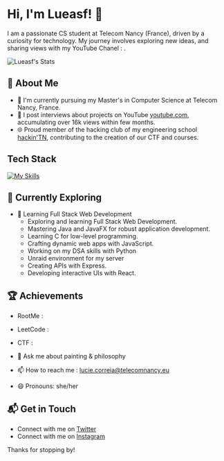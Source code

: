 # Hi, I'm Lueasf! 👋

I am a passionate CS student at Telecom Nancy (France), driven by a curiosity for technology. My journey involves exploring new ideas, and sharing views with my YouTube Chanel : .

![Lueasf's Stats](https://github-readme-stats.vercel.app/api?username=lueasf&theme=vue-dark&show_icons=true&hide_border=true&count_private=true)

## 🚀 About Me

- 🔭 I'm currently pursuing my Master's in Computer Science at Telecom Nancy, France.
- 📝 I post interviews about projects on YouTube [youtube.com](https://www.youtube.com/@ITeaser_), accumulating over 16k views within few months.
- 🌐 Proud member of the hacking club of my engineering school [hackin'TN](https://github.com/Hackin-TN), contributing to the creation of our CTF and courses.

## Tech Stack
[![My Skills](https://skillicons.dev/icons?i=js,html,css,react,nodejs,tailwind,git,vscode,py,c,java,linux,bash,docker,wordpress,latex,notion,discord)](https://skillicons.dev)

## 🌱 Currently Exploring

- 🚀 Learning Full Stack Web Development 
  - Exploring and learning Full Stack Web Development. 
  - Mastering Java and JavaFX for robust application development.
  - Learning C for low-level programming.
  - Crafting dynamic web apps with JavaScript.
  - Working on my DSA skills with Python
  - Unraid environment for my server
  - Creating APIs with Express.
  - Developing interactive UIs with React.
 
  
 ## 🏆 Achievements
 - RootMe : 
 - LeetCode :
 - CTF : 

- 💬 Ask me about painting & philosophy
- 📫 How to reach me : lucie.correia@telecomnancy.eu
- 😄 Pronouns: she/her

## 📬 Get in Touch

- Connect with me on [Twitter](https://x.com/ITeaser_)
- Connect with me on [Instagram](https://www.instagram.com/iteaseroff/)

Thanks for stopping by! 



